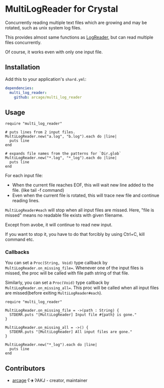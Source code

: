 # MultiLogReader for Crystal

Concurrently reading multiple text files which are growing and may be rotated, such as unix system log files.

This provides almost same functions as [LogReader](https://github.com/arcage/crystal-logreader), but can read multiple files concurrently.

Of course, it works even with only one input file.

## Installation

Add this to your application's `shard.yml`:

```yaml
dependencies:
  multi_log_reader:
    github: arcage/multi_log_reader
```

## Usage

```crystal
require "multi_log_reader"

# puts lines from 2 input files.
MultiLogReader.new("a.log", "b.log").each do |line|
  puts line
end

# expands file names from the patterns for `Dir.glob`
MultiLogReader.new("*.log", "*_log").each do |line|
  puts line
end
```

For each input file:

- When the current file reaches EOF, this will wait new line added to the file. (like tail -f command)
- Even when the current file is rotated, this will trace new file and continue reading lines.

`MultiLogReader#each` will stop when all input files are missed. Here, "file is missed" means no readable file exists with given filename.

Except from avobe, it will continue to read new input.

If you want to stop it, you have to do that forcibly by using Ctrl+C, kill command etc.

### Callbacks

You can set a `Proc(String, Void)` type callback by `MultiLogReader.on_missing_file=`.
Whenever one of the input files is missed, the proc will be called with file path string of that file.

Similarly, you can set a `Proc(Void)` type callback by `MultiLogReader.on_missing_all=`.
This proc will be called when all input files are missed(before exiting `MultiLogReader#each`).

```crystal
require "multi_log_reader"

MultiLogReader.on_missing_file = ->(path : String) {
  STDERR.puts "[MultiLogReader] Input file #{path} is gone."
}

MultiLogReader.on_missing_all = ->() {
  STDERR.puts "[MultiLogReader] All input files are gone."
}

MultiLogReader.new("*_log").each do |line|
  puts line
end
```

## Contributors

- [arcage](https://github.com/arcage) ʕ·ᴥ·ʔAKJ - creator, maintainer
